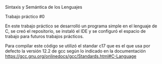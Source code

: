 Sintaxis y Semántica de los Lenguajes

Trabajo práctico #0

En este trabajo práctico se desarrolló un programa simple en el lenguaje de C, se creó el repositorio, se instaló el IDE y se configuró el espacio de trabajo para futuros trabajos prácticos.

Para compilar este código se utilizó el standar c17 que es el que usa por defecto la versión 12.2 de gcc según lo indicado en la documentación https://gcc.gnu.org/onlinedocs/gcc/Standards.html#C-Language 